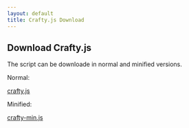 ```yaml
--- 
layout: default
title: Crafty.js Download
---
```


## Download Crafty.js

The script can be downloade in normal and minified versions.

Normal:

<div><a href="/release/0.5.4/crafty.js" download="crafty.js">crafty.js</a></div>

Minified:

<div><a href="/release/0.5.4/crafty-min.js" download="crafty-min.js">crafty-min.js</a></div>